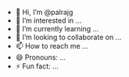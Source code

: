 - 👋 Hi, I’m @palrajg
- 👀 I’m interested in ...
- 🌱 I’m currently learning ...
- 💞️ I’m looking to collaborate on ...
- 📫 How to reach me ...
- 😄 Pronouns: ...
- ⚡ Fun fact: ...

<!---
palrajg/palrajg is a ✨ special ✨ repository because its `README.md` (this file) appears on your GitHub profile.
You can click the Preview link to take a look at your changes.
--->
